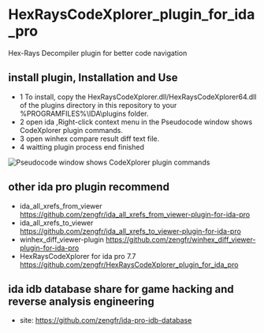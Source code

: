# HexRaysCodeXplorer_plugin_for_ida_pro
Hex-Rays Decompiler plugin for better code navigation

## install plugin, Installation and Use ##

- 1 To install, copy the HexRaysCodeXplorer.dll/HexRaysCodeXplorer64.dll of the plugins directory in this repository to your %PROGRAMFILES%\IDA\plugins folder. 
- 2 open ida ,Right-click context menu in the Pseudocode window shows CodeXplorer plugin commands.
- 3 open winhex compare result diff text file.
- 4 waitting plugin process end finished

![Pseudocode window shows CodeXplorer plugin commands](https://github.com/REhints/HexRaysCodeXplorer/blob/master/img/1.jpg)

## other ida pro plugin recommend ##
- ida_all_xrefs_from_viewer https://github.com/zengfr/ida_all_xrefs_from_viewer-plugin-for-ida-pro
- ida_all_xrefs_to_viewer https://github.com/zengfr/ida_all_xrefs_to_viewer-plugin-for-ida-pro
- winhex_diff_viewer-plugin https://github.com/zengfr/winhex_diff_viewer-plugin-for-ida-pro
- HexRaysCodeXplorer for ida pro 7.7 https://github.com/zengfr/HexRaysCodeXplorer_plugin_for_ida_pro
## ida idb database share for game hacking and reverse analysis engineering
-  site: https://github.com/zengfr/ida-pro-idb-database
 
